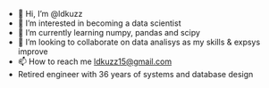 - 👋 Hi, I’m @ldkuzz
- 👀 I’m interested in becoming a data scientist
- 🌱 I’m currently learning numpy, pandas and scipy
- 💞️ I’m looking to collaborate on data analisys as my skills & expsys improve
- 📫 How to reach me ldkuzz15@gmail.com
- Retired engineer with 36 years of systems and database design

<!---
ldkuzz/ldkuzz is a ✨ special ✨ repository because its `README.md` (this file) appears on your GitHub profile.
You can click the Preview link to take a look at your changes.
--->

